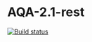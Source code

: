 # AQA-2.1-rest
[![Build status](https://ci.appveyor.com/api/projects/status/n18eoefdfc4y7f61?svg=true)](https://ci.appveyor.com/project/Yaroslavcher/aqa-2-1-rest)
